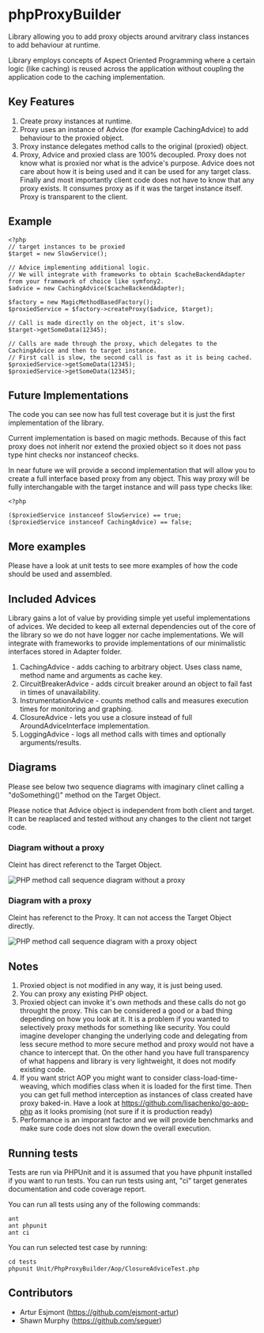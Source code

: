 # phpProxyBuilder

Library allowing you to add proxy objects around arvitrary class instances to add behaviour at runtime. 

Library employs concepts of Aspect Oriented Programming where a certain logic (like caching) is reused across the
application without coupling the application code to the caching implementation.

## Key Features

1. Create proxy instances at runtime. 
2. Proxy uses an instance of Advice (for example CachingAdvice) to add behaviour to the proxied object.
3. Proxy instance delegates method calls to the original (proxied) object.
4. Proxy, Advice and proxied class are 100% decoupled. Proxy does not know what is proxied nor what is the 
advice's purpose. Advice does not care about how it is being used and it can be used for any target class.
Finally and most importantly client code does not have to know that any proxy exists. It consumes proxy as if it was
the target instance itself. Proxy is transparent to the client.

## Example

    <?php
    // target instances to be proxied
    $target = new SlowService();

    // Advice implementing additional logic.
    // We will integrate with frameworks to obtain $cacheBackendAdapter from your framework of choice like symfony2.
    $advice = new CachingAdvice($cacheBackendAdapter);

    $factory = new MagicMethodBasedFactory();
    $proxiedService = $factory->createProxy($advice, $target);

    // Call is made directly on the object, it's slow.
    $target->getSomeData(12345);

    // Calls are made through the proxy, which delegates to the CachingAdvice and then to target instance.
    // First call is slow, the second call is fast as it is being cached.
    $proxiedService->getSomeData(12345);
    $proxiedService->getSomeData(12345);

## Future Implementations

The code you can see now has full test coverage but it is just the first implementation of the library.

Current implementation is based on magic methods. Because of this fact proxy does not inherit nor extend the 
proxied object so it does not pass type hint checks nor instanceof checks.

In near future we will provide a second implementation that will allow you to create a full interface based proxy
from any object. This way proxy will be fully interchangable with the target instance and will pass type checks like:

    <?php
    
    ($proxiedService instanceof SlowService) == true;
    ($proxiedService instanceof CachingAdvice) == false;

## More examples

Please have a look at unit tests to see more examples of how the code should be used and assembled.

## Included Advices

Library gains a lot of value by providing simple yet useful implementations of advices. We decided to 
keep all external dependencies out of the core of the library so we do not have logger nor cache implementations.
We will integrate with frameworks to provide implementations of our minimalistic interfaces stored in Adapter folder.

1. CachingAdvice - adds caching to arbitrary object. Uses class name, method name and arguments as cache key.
2. CircuitBreakerAdvice - adds circuit breaker around an object to fail fast in times of unavailability.
3. InstrumentationAdvice - counts method calls and measures execution times for monitoring and graphing.
4. ClosureAdvice - lets you use a closure instead of full AroundAdviceInterface implementation.
5. LoggingAdvice - logs all method calls with times and optionally arguments/results.

## Diagrams

Please see below two sequence diagrams with imaginary clinet calling a "doSomething()" method on the Target Object.

Please notice that Advice object is independent from both client and target. It can be reaplaced and tested without
any changes to the client not target code.

### Diagram without a proxy

Cleint has direct referenct to the Target Object.

![PHP method call sequence diagram without a proxy](/doc/images/sequence-diagram-without-a-proxy.png "sequence diagram without a proxy")

### Diagram with a proxy

Cleint has referenct to the Proxy. It can not access the Target Object directly.

![PHP method call sequence diagram with a proxy object](/doc/images/sequence-diagram-with-a-proxy.png "sequence diagram with a proxy object")

## Notes

1. Proxied object is not modified in any way, it is just being used. 
2. You can proxy any existing PHP object.
3. Proxied object can invoke it's own methods and these calls do not go throught the proxy. 
    This can be considered a good or a bad thing depending on how you look at it. It is a problem if you wanted to 
    selectively proxy methods for something like security. You could imagine developer changing the underlying code
    and delegating from less secure method to more secure method and proxy would not have a chance to intercept that.
    On the other hand you have full transparency of what happens and library is very lightweight, it does not modify existing code.
4. If you want strict AOP you might want to consider class-load-time-weaving, which modifies class when it is loaded for the first time.
    Then you can get full method interception as instances of class created have proxy baked-in.
    Have a look at https://github.com/lisachenko/go-aop-php as it looks promising (not sure if it is production ready)
5. Performance is an imporant factor and we will provide benchmarks and make sure code does not slow down the overall
    execution.

## Running tests

Tests are run via PHPUnit and it is assumed that you have phpunit installed if you want to run tests.
You can run tests using ant, "ci" target generates documentation and code coverage report. 

You can run all tests using any of the following commands:

    ant
    ant phpunit
    ant ci

You can run selected test case by running:

    cd tests
    phpunit Unit/PhpProxyBuilder/Aop/ClosureAdviceTest.php

## Contributors

* Artur Esjmont (https://github.com/ejsmont-artur)
* Shawn Murphy (https://github.com/seguer)
